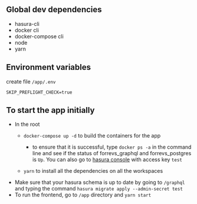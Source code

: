 ## Global dev dependencies
* hasura-cli
* docker cli
* docker-compose cli
* node
* yarn

## Environment variables
create file `/app/.env`
```
SKIP_PREFLIGHT_CHECK=true
```

## To start the app initially
* In the root
  * `docker-compose up -d` to build the containers for the app
    * to ensure that it is successful, type `docker ps -a` in the command line and see if the status of forrevs_graphql and forrevs_postgres is `Up`. You can also go to [hasura console](http://localhost:8081) with access key `test`

  * `yarn` to install all the dependencies on all the workspaces
* Make sure that your hasura schema is up to date by going to `/graphql` and typing the command `hasura migrate apply --admin-secret test`
* To run the frontend, go to `/app` directory and `yarn start`
